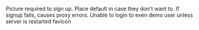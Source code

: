 Picture required to sign up. Place default in case they don't want to.
If signup fails, causes proxy errors. Unable to login to even demo user unless server is restarted
favicon
